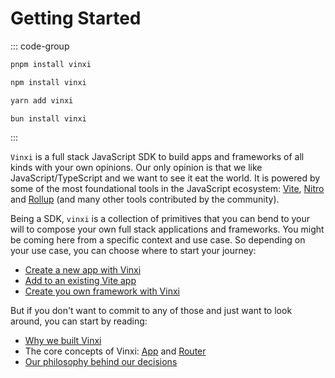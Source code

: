 # Getting Started

::: code-group

```bash [pnpm]
pnpm install vinxi
```

```bash [npm]
npm install vinxi
```

```bash [yarn]
yarn add vinxi
```

```bash [bun]
bun install vinxi
```

:::

`Vinxi` is a full stack JavaScript SDK to build apps and frameworks of all kinds with your own opinions. Our only opinion is that we like JavaScript/TypeScript and we want to see it eat the world. It is powered by some of the most foundational tools in the JavaScript ecosystem: [Vite](https://vitejs.dev), [Nitro](https://nitro.unjs.io) and [Rollup](https://rollupjs.org) (and many other tools contributed by the community).

Being a SDK, `vinxi` is a collection of primitives that you can bend to your will to compose your own full stack applications and frameworks. You might be coming here from a specific context and use case. So depending on your use case, you can choose where to start your journey:

- [Create a new app with Vinxi](./create-your-first-app.md)
- [Add to an existing Vite app](./add-to-existing-vite-app.md)
- [Create you own framework with Vinxi](./build-your-own-framework.md)

But if you don't want to commit to any of those and just want to look around, you can start by reading:

- [Why we built Vinxi](./why-vinxi.md)
- The core concepts of Vinxi: [App](/api/app) and [Router](/api/router)
- [Our philosophy behind our decisions](./philosophy.md)
